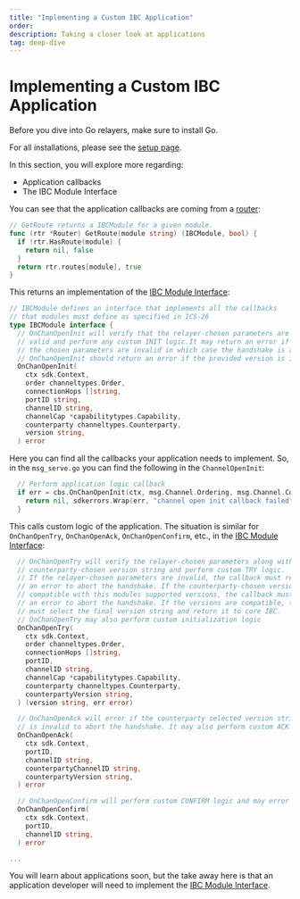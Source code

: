 ```yaml
---
title: "Implementing a Custom IBC Application"
order:
description: Taking a closer look at applications
tag: deep-dive
---
```


# Implementing a Custom IBC Application

<HighlightBox type="prerequisite">

Before you dive into Go relayers, make sure to install Go.

For all installations, please see the [setup page](../course-ida/setup.md).

</HighlightBox>

<HighlightBox type="learning">

In this section, you will explore more regarding:

* Application callbacks
* The IBC Module Interface

</HighlightBox>

You can see that the application callbacks are coming from a [router](https://github.com/cosmos/ibc-go/blob/main/modules/core/05-port/types/router.go):

```go
// GetRoute returns a IBCModule for a given module.
func (rtr *Router) GetRoute(module string) (IBCModule, bool) {
  if !rtr.HasRoute(module) {
    return nil, false
  }
  return rtr.routes[module], true
}
```

This returns an implementation of the [IBC Module Interface](https://github.com/cosmos/ibc-go/blob/main/modules/core/05-port/types/module.go):

```go
// IBCModule defines an interface that implements all the callbacks
// that modules must define as specified in ICS-26
type IBCModule interface {
  // OnChanOpenInit will verify that the relayer-chosen parameters are
  // valid and perform any custom INIT logic.It may return an error if
  // the chosen parameters are invalid in which case the handshake is aborted.
  // OnChanOpenInit should return an error if the provided version is invalid.
  OnChanOpenInit(
    ctx sdk.Context,
    order channeltypes.Order,
    connectionHops []string,
    portID string,
    channelID string,
    channelCap *capabilitytypes.Capability,
    counterparty channeltypes.Counterparty,
    version string,
  ) error

```

Here you can find all the callbacks your application needs to implement. So, in the `msg_serve.go` you can find the following in the `ChannelOpenInit`:

```go
  // Perform application logic callback
  if err = cbs.OnChanOpenInit(ctx, msg.Channel.Ordering, msg.Channel.ConnectionHops, msg.PortId, channelID, cap, msg.Channel.Counterparty, msg.Channel.Version); err != nil {
    return nil, sdkerrors.Wrap(err, "channel open init callback failed")
  }
```

This calls custom logic of the application. The situation is similar for `OnChanOpenTry`, `OnChanOpenAck`, `OnChanOpenConfirm`, etc., in the [IBC Module Interface](https://github.com/cosmos/ibc-go/blob/main/modules/core/05-port/types/module.go):

```go
  // OnChanOpenTry will verify the relayer-chosen parameters along with the
  // counterparty-chosen version string and perform custom TRY logic.
  // If the relayer-chosen parameters are invalid, the callback must return
  // an error to abort the handshake. If the counterparty-chosen version is not
  // compatible with this modules supported versions, the callback must return
  // an error to abort the handshake. If the versions are compatible, the try callback
  // must select the final version string and return it to core IBC.
  // OnChanOpenTry may also perform custom initialization logic
  OnChanOpenTry(
    ctx sdk.Context,
    order channeltypes.Order,
    connectionHops []string,
    portID,
    channelID string,
    channelCap *capabilitytypes.Capability,
    counterparty channeltypes.Counterparty,
    counterpartyVersion string,
  ) (version string, err error)

  // OnChanOpenAck will error if the counterparty selected version string
  // is invalid to abort the handshake. It may also perform custom ACK logic.
  OnChanOpenAck(
    ctx sdk.Context,
    portID,
    channelID string,
    counterpartyChannelID string,
    counterpartyVersion string,
  ) error

  // OnChanOpenConfirm will perform custom CONFIRM logic and may error to abort the handshake.
  OnChanOpenConfirm(
    ctx sdk.Context,
    portID,
    channelID string,
  ) error

...
```

You will learn about applications soon, but the take away here is that an application developer will need to implement the [IBC Module Interface](https://github.com/cosmos/ibc-go/blob/main/modules/core/05-port/types/module.go).
